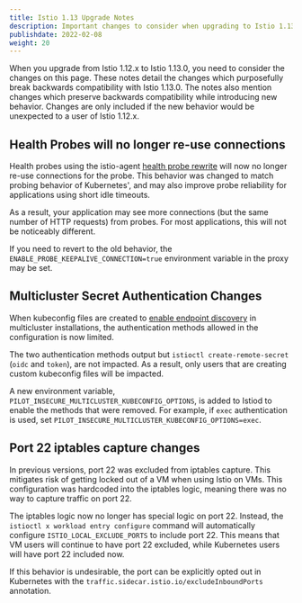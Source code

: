 ```yaml
---
title: Istio 1.13 Upgrade Notes
description: Important changes to consider when upgrading to Istio 1.13.0.
publishdate: 2022-02-08
weight: 20
---
```


When you upgrade from Istio 1.12.x to Istio 1.13.0, you need to consider the changes on this page.
These notes detail the changes which purposefully break backwards compatibility with Istio 1.13.0.
The notes also mention changes which preserve backwards compatibility while introducing new behavior.
Changes are only included if the new behavior would be unexpected to a user of Istio 1.12.x.

## Health Probes will no longer re-use connections

Health probes using the istio-agent [health probe rewrite](https://istio.io/latest/docs/ops/configuration/mesh/app-health-check/) will
now no longer re-use connections for the probe. This behavior was changed to match probing behavior of Kubernetes',
and may also improve probe reliability for applications using short idle timeouts.

As a result, your application may see more connections (but the same number of HTTP requests) from probes.
For most applications, this will not be noticeably different.

If you need to revert to the old behavior, the `ENABLE_PROBE_KEEPALIVE_CONNECTION=true` environment variable in the proxy may be set.

## Multicluster Secret Authentication Changes

When kubeconfig files are created to [enable endpoint discovery](https://istio.io/latest/docs/setup/install/multicluster/multi-primary/#enable-endpoint-discovery)
in multicluster installations, the authentication methods allowed in the configuration is now limited.

The two authentication methods output but `istioctl create-remote-secret` (`oidc` and `token`), are not impacted.
As a result, only users that are creating custom kubeconfig files will be impacted.

A new environment variable, `PILOT_INSECURE_MULTICLUSTER_KUBECONFIG_OPTIONS`, is added to Istiod to enable the methods that were removed.
For example, if `exec` authentication is used, set `PILOT_INSECURE_MULTICLUSTER_KUBECONFIG_OPTIONS=exec`.

## Port 22 iptables capture changes

In previous versions, port 22 was excluded from iptables capture. This mitigates risk of getting locked out of a VM
when using Istio on VMs. This configuration was hardcoded into the iptables logic, meaning there was no way to
capture traffic on port 22.

The iptables logic now no longer has special logic on port 22. Instead, the `istioctl x workload entry configure`
command will automatically configure `ISTIO_LOCAL_EXCLUDE_PORTS` to include port 22. This means that VM users will
continue to have port 22 excluded, while Kubernetes users will have port 22 included now.

If this behavior is undesirable, the port can be explicitly opted out in Kubernetes with the `traffic.sidecar.istio.io/excludeInboundPorts` annotation.
